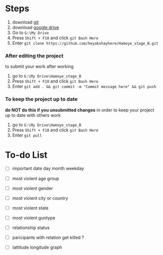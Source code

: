 # Steps
1. download [git](https://git-scm.com/downloads) 
2. download [google drive](https://www.google.com/intl/en_in/drive/download/) 
3. Go to ``G:\My Drive`` 
4. Press ``Shift + F10`` and click ``git Bash Here``
5. Enter ``git clone https://github.com/heyakshayhere/Hamoye_stage_B.git``

### **After editing the project**

to submit your work after working 
1. go to ``G:\My Drive\Hamoye_stage_B``
2. Press ``Shift + F10`` and click ``git Bash Here``
3. Enter ``git add . && git commit -m "Commit message here" && git push``

### **To keep the project up to date**
**do NOT do this if you unsubmitted changes**
in order to keep your project up to date with others work
1. go to ``G:\My Drive\Hamoye_stage_B``
2. Press ``Shift + F10`` and click ``git Bash Here``
3. Enter ``git pull``

# To-do List
- [ ] important date day month weekday
- [ ] most violent age group
- [ ] most violent gender 
- [ ] most violent city or country
- [ ] most violent state
- [ ] most violent guntype 

- [ ] relationship status 

- [ ] paricipants with relation get killed ?

- [ ] lattitude longitude graph
